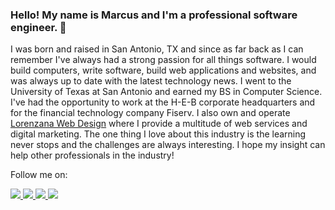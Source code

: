 ### Hello! My name is Marcus and I'm a professional software engineer. 👋

<!--
**MeesterMarcus/MeesterMarcus** is a ✨ _special_ ✨ repository because its `README.md` (this file) appears on your GitHub profile.

Here are some ideas to get you started:

- 🔭 I’m currently working on ...
- 🌱 I’m currently learning ...
- 👯 I’m looking to collaborate on ...
- 🤔 I’m looking for help with ...
- 💬 Ask me about ...
- 📫 How to reach me: ...
- 😄 Pronouns: ...
- ⚡ Fun fact: ...
-->

I was born and raised in San Antonio, TX and since as far back as I can remember I've always had a strong passion for all things software. I would build computers, write software, build web applications and websites, and was always up to date with the latest technology news. I went to the University of Texas at San Antonio and earned my BS in Computer Science. I've had the opportunity to work at the H-E-B corporate headquarters and for the financial technology company Fiserv. I also own and operate [Lorenzana Web Design](https://www.lorenzanadesigns.com)  where I provide a multitude of web services and digital marketing. The one thing I love about this industry is the learning never stops and the challenges are always interesting. I hope my insight can help other professionals in the industry!

Follow me on:

<a href="https://www.linkedin.com/in/lorenzanamarcus/">
    <img src="https://img.shields.io/badge/linkedin-%230077B5.svg?&style=for-the-badge&logo=linkedin&logoColor=white" />
</a>
  
<a href="https://www.instagram.com/lorenzana_web">
   <img src="https://img.shields.io/badge/instagram-%23E4405F.svg?&style=for-the-badge&logo=instagram&logoColor=white" />        
</a>

<a href="https://www.facebook.com/lorenzanaweb">
   <img src="https://img.shields.io/badge/facebook-%231877F2.svg?&style=for-the-badge&logo=facebook&logoColor=white" />        
</a>

<a href="https://twitter.com/lorenzana_web">
   <img src="https://img.shields.io/badge/twitter-%231DA1F2.svg?&style=for-the-badge&logo=twitter&logoColor=white" />        
</a>
